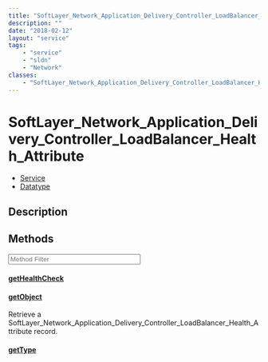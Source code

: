 ```yaml
---
title: "SoftLayer_Network_Application_Delivery_Controller_LoadBalancer_Health_Attribute"
description: ""
date: "2018-02-12"
layout: "service"
tags:
    - "service"
    - "sldn"
    - "Network"
classes:
    - "SoftLayer_Network_Application_Delivery_Controller_LoadBalancer_Health_Attribute"
---
```

# SoftLayer_Network_Application_Delivery_Controller_LoadBalancer_Health_Attribute
<div id='service-datatype'>
    <ul id='sldn-reference-tabs'>
    <li id='service'> <a href='/reference/services/SoftLayer_Network_Application_Delivery_Controller_LoadBalancer_Health_Attribute' >Service</a></li>    <li id='datatype'> <a href='/reference/datatypes/SoftLayer_Network_Application_Delivery_Controller_LoadBalancer_Health_Attribute' >Datatype</a></li>
    </ul>
</div>

## Description






        
<div id="properties" class="content service-content">

## Methods

<div class="view-filters">
    <div class="clearfix">
        <div class="search-input-box">
            <input placeholder="Method Filter" onkeyup="titleSearch(inputId='edit-combine', divId='method-div', elementClass='method-row')" 
                type="text" id="edit-combine" value="" size="30" maxlength="128" class="form-text">
        </div>
    </div>
</div>

<div id="method-div">

<div class="method-row">

#### [getHealthCheck](/reference/services/SoftLayer_Network_Application_Delivery_Controller_LoadBalancer_Health_Attribute/getHealthCheck)


</div>

<div class="method-row">

#### [getObject](/reference/services/SoftLayer_Network_Application_Delivery_Controller_LoadBalancer_Health_Attribute/getObject)
Retrieve a SoftLayer_Network_Application_Delivery_Controller_LoadBalancer_Health_Attribute record.

</div>

<div class="method-row">

#### [getType](/reference/services/SoftLayer_Network_Application_Delivery_Controller_LoadBalancer_Health_Attribute/getType)


</div>
</div>

</div>

